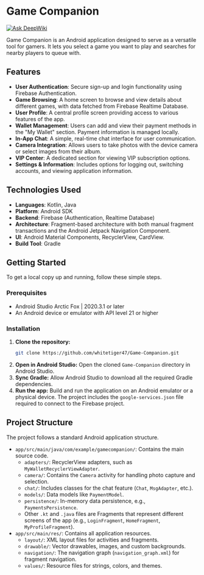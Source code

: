 # Game Companion
[![Ask DeepWiki](https://devin.ai/assets/askdeepwiki.png)](https://deepwiki.com/whitetiger47/Game-Companion)

Game Companion is an Android application designed to serve as a versatile tool for gamers. It lets you select a game you want to play and searches for nearby players to queue with.

## Features

-   **User Authentication**: Secure sign-up and login functionality using Firebase Authentication.
-   **Game Browsing**: A home screen to browse and view details about different games, with data fetched from Firebase Realtime Database.
-   **User Profile**: A central profile screen providing access to various features of the app.
-   **Wallet Management**: Users can add and view their payment methods in the "My Wallet" section. Payment information is managed locally.
-   **In-App Chat**: A simple, real-time chat interface for user communication.
-   **Camera Integration**: Allows users to take photos with the device camera or select images from their album.
-   **VIP Center**: A dedicated section for viewing VIP subscription options.
-   **Settings & Information**: Includes options for logging out, switching accounts, and viewing application information.

## Technologies Used

-   **Languages**: Kotlin, Java
-   **Platform**: Android SDK
-   **Backend**: Firebase (Authentication, Realtime Database)
-   **Architecture**: Fragment-based architecture with both manual fragment transactions and the Android Jetpack Navigation Component.
-   **UI**: Android Material Components, RecyclerView, CardView.
-   **Build Tool**: Gradle

## Getting Started

To get a local copy up and running, follow these simple steps.

### Prerequisites

-   Android Studio Arctic Fox | 2020.3.1 or later
-   An Android device or emulator with API level 21 or higher

### Installation

1.  **Clone the repository:**
    ```sh
    git clone https://github.com/whitetiger47/Game-Companion.git
    ```
2.  **Open in Android Studio:**
    Open the cloned `Game-Companion` directory in Android Studio.
3.  **Sync Gradle:**
    Allow Android Studio to download all the required Gradle dependencies.
4.  **Run the app:**
    Build and run the application on an Android emulator or a physical device. The project includes the `google-services.json` file required to connect to the Firebase project.

## Project Structure

The project follows a standard Android application structure.

-   `app/src/main/java/com/example/gamecompanion/`: Contains the main source code.
    -   `adapters/`: RecyclerView adapters, such as `MyWalletRecyclerViewAdapter`.
    -   `camera/`: Contains the `Camera` activity for handling photo capture and selection.
    -   `chat/`: Includes classes for the chat feature (`Chat`, `MsgAdapter`, etc.).
    -   `models/`: Data models like `PaymentModel`.
    -   `persistence/`: In-memory data persistence, e.g., `PaymentsPersistence`.
    -   Other `.kt` and `.java` files are Fragments that represent different screens of the app (e.g., `LoginFragment`, `HomeFragment`, `MyProfileFragment`).
-   `app/src/main/res/`: Contains all application resources.
    -   `layout/`: XML layout files for activities and fragments.
    -   `drawable/`: Vector drawables, images, and custom backgrounds.
    -   `navigation/`: The navigation graph (`navigation_graph.xml`) for fragment navigation.
    -   `values/`: Resource files for strings, colors, and themes.
